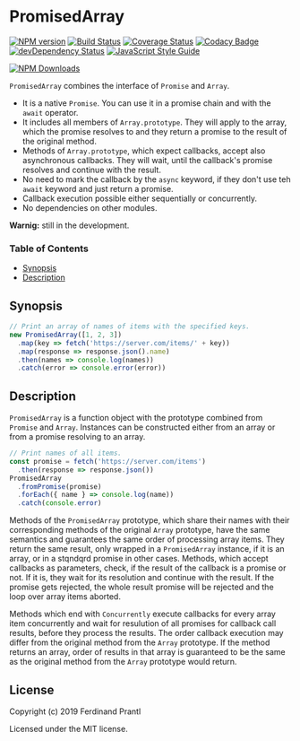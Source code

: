 # PromisedArray

[![NPM version](https://badge.fury.io/js/promised-array.png)](http://badge.fury.io/js/promised-array)
[![Build Status](https://travis-ci.org/prantlf/promised-array.png)](https://travis-ci.org/prantlf/promised-array)
[![Coverage Status](https://coveralls.io/repos/github/prantlf/promised-array/badge.svg?branch=master)](https://coveralls.io/github/prantlf/promised-array?branch=master)
[![Codacy Badge](https://api.codacy.com/project/badge/Grade/a93e689283b447bfb8684f957f32ba50)](https://www.codacy.com/app/prantlf/promised-array?utm_source=github.com&amp;utm_medium=referral&amp;utm_content=prantlf/promised-array&amp;utm_campaign=Badge_Grade)
[![devDependency Status](https://david-dm.org/prantlf/promised-array/dev-status.svg)](https://david-dm.org/prantlf/promised-array#info=devDependencies)
[![JavaScript Style Guide](https://img.shields.io/badge/code_style-standard-brightgreen.svg)](https://standardjs.com)

[![NPM Downloads](https://nodei.co/npm/promised-array.png?downloads=true&stars=true)](https://www.npmjs.com/package/promised-array)

`PromisedArray` combines the interface of `Promise` and `Array`.

* It is a native `Promise`. You can use it in a promise chain and with the `await` operator.
* It includes all members of `Array.prototype`. They will apply to the array, which the promise resolves to and they return a promise to the result of the original method.
* Methods of `Array.prototype`, which expect callbacks, accept also asynchronous callbacks. They will wait, until the callback's promise resolves and continue with the result.
* No need to mark the callback by the `async` keyword, if they don't use teh `await` keyword and just return a promise.
* Callback execution possible either sequentially or concurrently.
* No dependencies on other modules.

**Warnig:** still in the development.

### Table of Contents

- [Synopsis](#synopsis)
- [Description](#description)

## Synopsis

```js
// Print an array of names of items with the specified keys.
new PromisedArray([1, 2, 3])
  .map(key => fetch('https://server.com/items/' + key))
  .map(response => response.json().name)
  .then(names => console.log(names))
  .catch(error => console.error(error))
````

## Description

`PromisedArray` is a function object with the prototype combined from
`Promise` and `Array`. Instances can be constructed either from an array
or from a promise resolving to an array.

```js
// Print names of all items.
const promise = fetch('https://server.com/items')
  .then(response => response.json())
PromisedArray
  .fromPromise(promise)
  .forEach({ name } => console.log(name))
  .catch(console.error)
```

Methods of the `PromisedArray` prototype, which share their names with
their corresponding methods of the original `Array` prototype, have the
same semantics and guarantees the same order of processing array items.
They return the same result, only wrapped in a `PromisedArray` instance,
if it is an array, or in a stqndqrd promise in other cases.
Methods, which accept callbacks as parameters, check, if the result of
the callback is a promise or not. If it is, they wait for its resolution
and continue with the result. If the promise gets rejected, the whole
result promise will be rejected and the loop over array items aborted.

Methods which end with `Concurrently` execute callbacks for every array
item concurrently and wait for resulution of all promises for callback
call results, before they process the results. The order callback
execution may differ from the original method from the `Array` prototype.
If the method returns an array, order of results in that array is guaranteed
to be the same as the original method from the `Array` prototype would
return.

## License

Copyright (c) 2019 Ferdinand Prantl

Licensed under the MIT license.

[Node.js]: http://nodejs.org/
[NPM]: https://www.npmjs.com/
